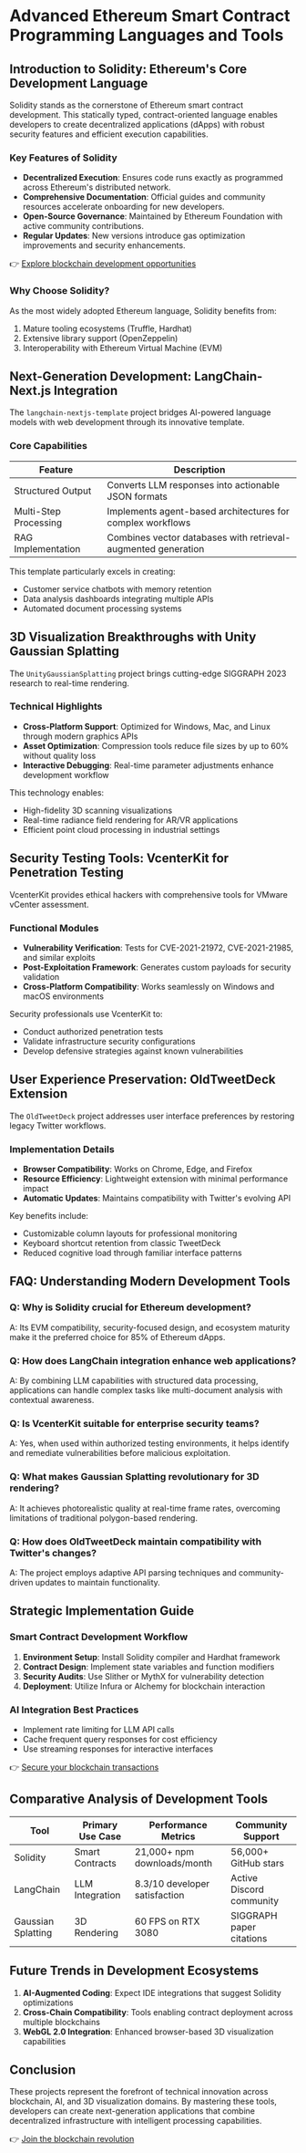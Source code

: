 # Advanced Ethereum Smart Contract Programming Languages and Tools  

## Introduction to Solidity: Ethereum's Core Development Language  
Solidity stands as the cornerstone of Ethereum smart contract development. This statically typed, contract-oriented language enables developers to create decentralized applications (dApps) with robust security features and efficient execution capabilities.  

### Key Features of Solidity  
- **Decentralized Execution**: Ensures code runs exactly as programmed across Ethereum's distributed network.  
- **Comprehensive Documentation**: Official guides and community resources accelerate onboarding for new developers.  
- **Open-Source Governance**: Maintained by Ethereum Foundation with active community contributions.  
- **Regular Updates**: New versions introduce gas optimization improvements and security enhancements.  

👉 [Explore blockchain development opportunities](https://bit.ly/okx-bonus)  

### Why Choose Solidity?  
As the most widely adopted Ethereum language, Solidity benefits from:  
1. Mature tooling ecosystems (Truffle, Hardhat)  
2. Extensive library support (OpenZeppelin)  
3. Interoperability with Ethereum Virtual Machine (EVM)  

## Next-Generation Development: LangChain-Next.js Integration  
The `langchain-nextjs-template` project bridges AI-powered language models with web development through its innovative template.  

### Core Capabilities  
| Feature | Description |  
|---------|-------------|  
| Structured Output | Converts LLM responses into actionable JSON formats |  
| Multi-Step Processing | Implements agent-based architectures for complex workflows |  
| RAG Implementation | Combines vector databases with retrieval-augmented generation |  

This template particularly excels in creating:  
- Customer service chatbots with memory retention  
- Data analysis dashboards integrating multiple APIs  
- Automated document processing systems  

## 3D Visualization Breakthroughs with Unity Gaussian Splatting  
The `UnityGaussianSplatting` project brings cutting-edge SIGGRAPH 2023 research to real-time rendering.  

### Technical Highlights  
- **Cross-Platform Support**: Optimized for Windows, Mac, and Linux through modern graphics APIs  
- **Asset Optimization**: Compression tools reduce file sizes by up to 60% without quality loss  
- **Interactive Debugging**: Real-time parameter adjustments enhance development workflow  

This technology enables:  
- High-fidelity 3D scanning visualizations  
- Real-time radiance field rendering for AR/VR applications  
- Efficient point cloud processing in industrial settings  

## Security Testing Tools: VcenterKit for Penetration Testing  
VcenterKit provides ethical hackers with comprehensive tools for VMware vCenter assessment.  

### Functional Modules  
- **Vulnerability Verification**: Tests for CVE-2021-21972, CVE-2021-21985, and similar exploits  
- **Post-Exploitation Framework**: Generates custom payloads for security validation  
- **Cross-Platform Compatibility**: Works seamlessly on Windows and macOS environments  

Security professionals use VcenterKit to:  
- Conduct authorized penetration tests  
- Validate infrastructure security configurations  
- Develop defensive strategies against known vulnerabilities  

## User Experience Preservation: OldTweetDeck Extension  
The `OldTweetDeck` project addresses user interface preferences by restoring legacy Twitter workflows.  

### Implementation Details  
- **Browser Compatibility**: Works on Chrome, Edge, and Firefox  
- **Resource Efficiency**: Lightweight extension with minimal performance impact  
- **Automatic Updates**: Maintains compatibility with Twitter's evolving API  

Key benefits include:  
- Customizable column layouts for professional monitoring  
- Keyboard shortcut retention from classic TweetDeck  
- Reduced cognitive load through familiar interface patterns  

## FAQ: Understanding Modern Development Tools  

### Q: Why is Solidity crucial for Ethereum development?  
A: Its EVM compatibility, security-focused design, and ecosystem maturity make it the preferred choice for 85% of Ethereum dApps.  

### Q: How does LangChain integration enhance web applications?  
A: By combining LLM capabilities with structured data processing, applications can handle complex tasks like multi-document analysis with contextual awareness.  

### Q: Is VcenterKit suitable for enterprise security teams?  
A: Yes, when used within authorized testing environments, it helps identify and remediate vulnerabilities before malicious exploitation.  

### Q: What makes Gaussian Splatting revolutionary for 3D rendering?  
A: It achieves photorealistic quality at real-time frame rates, overcoming limitations of traditional polygon-based rendering.  

### Q: How does OldTweetDeck maintain compatibility with Twitter's changes?  
A: The project employs adaptive API parsing techniques and community-driven updates to maintain functionality.  

## Strategic Implementation Guide  

### Smart Contract Development Workflow  
1. **Environment Setup**: Install Solidity compiler and Hardhat framework  
2. **Contract Design**: Implement state variables and function modifiers  
3. **Security Audits**: Use Slither or MythX for vulnerability detection  
4. **Deployment**: Utilize Infura or Alchemy for blockchain interaction  

### AI Integration Best Practices  
- Implement rate limiting for LLM API calls  
- Cache frequent query responses for cost efficiency  
- Use streaming responses for interactive interfaces  

👉 [Secure your blockchain transactions](https://bit.ly/okx-bonus)  

## Comparative Analysis of Development Tools  

| Tool | Primary Use Case | Performance Metrics | Community Support |  
|------|------------------|---------------------|-------------------|  
| Solidity | Smart Contracts | 21,000+ npm downloads/month | 56,000+ GitHub stars |  
| LangChain | LLM Integration | 8.3/10 developer satisfaction | Active Discord community |  
| Gaussian Splatting | 3D Rendering | 60 FPS on RTX 3080 | SIGGRAPH paper citations |  

## Future Trends in Development Ecosystems  
1. **AI-Augmented Coding**: Expect IDE integrations that suggest Solidity optimizations  
2. **Cross-Chain Compatibility**: Tools enabling contract deployment across multiple blockchains  
3. **WebGL 2.0 Integration**: Enhanced browser-based 3D visualization capabilities  

## Conclusion  
These projects represent the forefront of technical innovation across blockchain, AI, and 3D visualization domains. By mastering these tools, developers can create next-generation applications that combine decentralized infrastructure with intelligent processing capabilities.  

👉 [Join the blockchain revolution](https://bit.ly/okx-bonus)